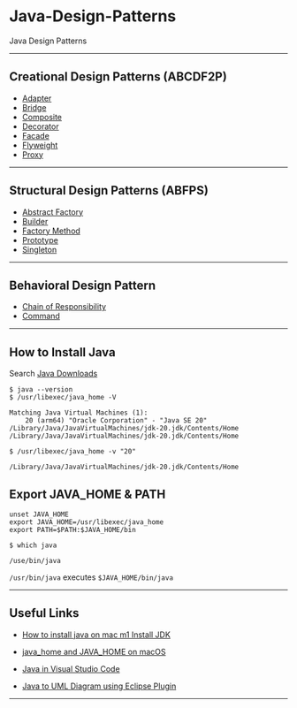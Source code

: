 # Java-Design-Patterns
Java Design Patterns

***

## Creational Design Patterns (ABCDF2P)

* [Adapter](https://github.com/muarshad01/Java-Design-Patterns/tree/main/Structural_Design_Patterns/Adapter)
* [Bridge](https://github.com/muarshad01/Java-Design-Patterns/tree/main/Structural_Design_Patterns/Bridge)
* [Composite](https://github.com/muarshad01/Java-Design-Patterns/tree/main/Structural_Design_Patterns/Composite)
* [Decorator](https://github.com/muarshad01/Java-Design-Patterns/tree/main/Structural_Design_Patterns/Decorator)
* [Facade](https://github.com/muarshad01/Java-Design-Patterns/tree/main/Structural_Design_Patterns/Facade)
* [Flyweight](https://github.com/muarshad01/Java-Design-Patterns/tree/main/Structural_Design_Patterns/Flyweight)
* [Proxy](https://github.com/muarshad01/Java-Design-Patterns/tree/main/Structural_Design_Patterns/Proxy)

***

## Structural Design Patterns (ABFPS)

* [Abstract Factory](https://github.com/muarshad01/Java-Design-Patterns/tree/main/Creational_Design_Patterns/Abstract_Factory)
* [Builder](https://github.com/muarshad01/Java-Design-Patterns/tree/main/Creational_Design_Patterns/Builder)
* [Factory Method](https://github.com/muarshad01/Java-Design-Patterns/tree/main/Creational_Design_Patterns/Factory_Method)
* [Prototype](https://github.com/muarshad01/Java-Design-Patterns/tree/main/Creational_Design_Patterns/Prototype)
* [Singleton](https://github.com/muarshad01/Java-Design-Patterns/tree/main/Creational_Design_Patterns/Singleton)

***

## Behavioral Design Pattern 
* [Chain of Responsibility](https://github.com/muarshad01/Java-Design-Patterns/tree/main/Behavioral_Design_Pattern/ChainOfResponsibility)
* [Command](https://github.com/muarshad01/Java-Design-Patterns/tree/main/Behavioral_Design_Pattern/Command)

***

## How to Install Java

Search [Java Downloads](https://www.oracle.com/java/technologies/downloads/)

```
$ java --version
$ /usr/libexec/java_home -V 

Matching Java Virtual Machines (1):
    20 (arm64) "Oracle Corporation" - "Java SE 20" /Library/Java/JavaVirtualMachines/jdk-20.jdk/Contents/Home
/Library/Java/JavaVirtualMachines/jdk-20.jdk/Contents/Home
```

```
$ /usr/libexec/java_home -v "20"

/Library/Java/JavaVirtualMachines/jdk-20.jdk/Contents/Home
```

## Export JAVA_HOME & PATH

```
unset JAVA_HOME
export JAVA_HOME=/usr/libexec/java_home
export PATH=$PATH:$JAVA_HOME/bin
```

```
$ which java

/use/bin/java
```

`/usr/bin/java` executes `$JAVA_HOME/bin/java`

***

## Useful Links

* [How to install java on mac m1 Install JDK](https://www.youtube.com/watch?v=2VxsPtZVfPE)

* [java_home and JAVA_HOME on macOS](https://medium.com/notes-for-geeks/java-home-and-java-home-on-macos-f246cab643bd)

* [Java in Visual Studio Code](https://code.visualstudio.com/docs/languages/java)

* [Java to UML Diagram using Eclipse Plugin](https://marketplace.eclipse.org/search/site/UML)

***
